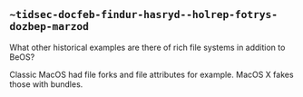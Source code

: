 ## `~tidsec-docfeb-findur-hasryd--holrep-fotrys-dozbep-marzod`
What other historical examples are there of rich file systems in addition to BeOS?

Classic MacOS had file forks and file attributes for example. MacOS X fakes those with bundles.